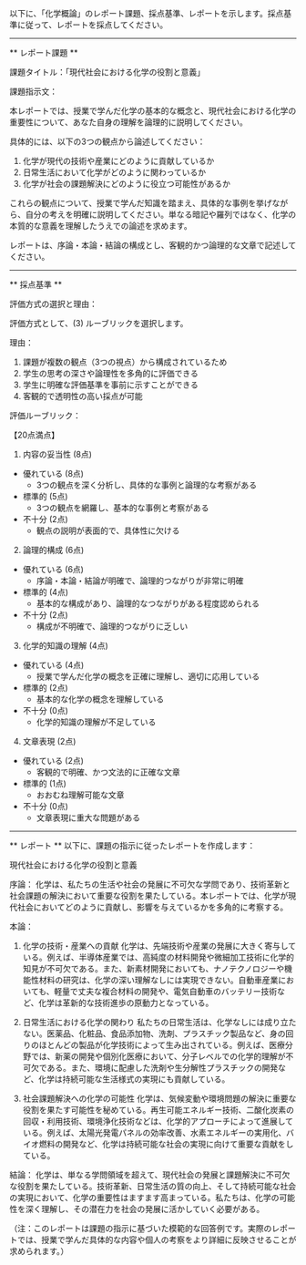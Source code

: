 以下に、「化学概論」のレポート課題、採点基準、レポートを示します。採点基準に従って、レポートを採点してください。

---------------------------------------
** レポート課題 **

課題タイトル：「現代社会における化学の役割と意義」

課題指示文：

本レポートでは、授業で学んだ化学の基本的な概念と、現代社会における化学の重要性について、あなた自身の理解を論理的に説明してください。

具体的には、以下の3つの観点から論述してください：

1. 化学が現代の技術や産業にどのように貢献しているか
2. 日常生活において化学がどのように関わっているか
3. 化学が社会の課題解決にどのように役立つ可能性があるか

これらの観点について、授業で学んだ知識を踏まえ、具体的な事例を挙げながら、自分の考えを明確に説明してください。単なる暗記や羅列ではなく、化学の本質的な意義を理解したうえでの論述を求めます。

レポートは、序論・本論・結論の構成とし、客観的かつ論理的な文章で記述してください。

---------------------------------------
** 採点基準 **

評価方式の選択と理由：

評価方式として、(3) ルーブリックを選択します。

理由：
1. 課題が複数の観点（3つの視点）から構成されているため
2. 学生の思考の深さや論理性を多角的に評価できる
3. 学生に明確な評価基準を事前に示すことができる
4. 客観的で透明性の高い採点が可能

評価ルーブリック：

【20点満点】

1. 内容の妥当性 (8点)
- 優れている (8点)
  - 3つの観点を深く分析し、具体的な事例と論理的な考察がある
- 標準的 (5点)
  - 3つの観点を網羅し、基本的な事例と考察がある
- 不十分 (2点)
  - 観点の説明が表面的で、具体性に欠ける

2. 論理的構成 (6点)
- 優れている (6点)
  - 序論・本論・結論が明確で、論理的つながりが非常に明確
- 標準的 (4点)
  - 基本的な構成があり、論理的なつながりがある程度認められる
- 不十分 (2点)
  - 構成が不明確で、論理的つながりに乏しい

3. 化学的知識の理解 (4点)
- 優れている (4点)
  - 授業で学んだ化学の概念を正確に理解し、適切に応用している
- 標準的 (2点)
  - 基本的な化学の概念を理解している
- 不十分 (0点)
  - 化学的知識の理解が不足している

4. 文章表現 (2点)
- 優れている (2点)
  - 客観的で明確、かつ文法的に正確な文章
- 標準的 (1点)
  - おおむね理解可能な文章
- 不十分 (0点)
  - 文章表現に重大な問題がある

---------------------------------------
** レポート **
以下に、課題の指示に従ったレポートを作成します：

現代社会における化学の役割と意義

序論：
化学は、私たちの生活や社会の発展に不可欠な学問であり、技術革新と社会課題の解決において重要な役割を果たしている。本レポートでは、化学が現代社会においてどのように貢献し、影響を与えているかを多角的に考察する。

本論：
1. 化学の技術・産業への貢献
化学は、先端技術や産業の発展に大きく寄与している。例えば、半導体産業では、高純度の材料開発や微細加工技術に化学的知見が不可欠である。また、新素材開発においても、ナノテクノロジーや機能性材料の研究は、化学の深い理解なしには実現できない。自動車産業においても、軽量で丈夫な複合材料の開発や、電気自動車のバッテリー技術など、化学は革新的な技術進歩の原動力となっている。

2. 日常生活における化学の関わり
私たちの日常生活は、化学なしには成り立たない。医薬品、化粧品、食品添加物、洗剤、プラスチック製品など、身の回りのほとんどの製品が化学技術によって生み出されている。例えば、医療分野では、新薬の開発や個別化医療において、分子レベルでの化学的理解が不可欠である。また、環境に配慮した洗剤や生分解性プラスチックの開発など、化学は持続可能な生活様式の実現にも貢献している。

3. 社会課題解決への化学の可能性
化学は、気候変動や環境問題の解決に重要な役割を果たす可能性を秘めている。再生可能エネルギー技術、二酸化炭素の回収・利用技術、環境浄化技術などは、化学的アプローチによって進展している。例えば、太陽光発電パネルの効率改善、水素エネルギーの実用化、バイオ燃料の開発など、化学は持続可能な社会の実現に向けて重要な貢献をしている。

結論：
化学は、単なる学問領域を超えて、現代社会の発展と課題解決に不可欠な役割を果たしている。技術革新、日常生活の質の向上、そして持続可能な社会の実現において、化学の重要性はますます高まっている。私たちは、化学の可能性を深く理解し、その潜在力を社会の発展に活かしていく必要がある。

（注：このレポートは課題の指示に基づいた模範的な回答例です。実際のレポートでは、授業で学んだ具体的な内容や個人の考察をより詳細に反映させることが求められます。）

